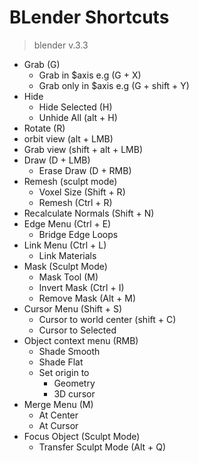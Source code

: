 # BLender Shortcuts
> blender v.3.3

* Grab (G)
	* Grab in $axis e.g (G + X)
	* Grab only in $axis e.g (G + shift + Y)
* Hide 
	* Hide Selected (H)
	* Unhide All (alt + H)
* Rotate (R)
* orbit view (alt + LMB)
* Grab view (shift + alt + LMB)
* Draw (D + LMB)
	* Erase Draw (D + RMB)
* Remesh (sculpt mode)
	* Voxel Size (Shift + R)
	* Remesh (Ctrl + R)
* Recalculate Normals (Shift + N)
* Edge Menu (Ctrl + E)
	* Bridge Edge Loops
* Link Menu (Ctrl + L)
	* Link Materials
* Mask (Sculpt Mode)
	* Mask Tool (M)
	* Invert Mask (Ctrl + I)
	* Remove Mask (Alt + M)
* Cursor Menu (Shift + S)
	* Cursor to world center (shift + C)
	* Cursor to Selected
* Object context menu (RMB)
	* Shade Smooth
	* Shade Flat
	* Set origin to
		* Geometry
		* 3D cursor
* Merge Menu (M)
	* At Center
	* At Cursor
* Focus Object (Sculpt Mode)
	* Transfer Sculpt Mode (Alt + Q) 